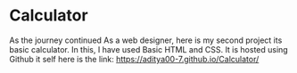 # Calculator
As the journey continued As a web designer, here is my second project its basic calculator. 
In this, I have used Basic HTML and CSS.
It is hosted using Github it self here is the link: https://aditya00-7.github.io/Calculator/

